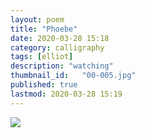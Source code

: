 ```yaml
---
layout: poem
title: "Phoebe"
date: 2020-03-28 15:18
category: calligraphy
tags: [elliot] 
description: "watching"
thumbnail_id:	"00-005.jpg"
published: true
lastmod: 2020-03-28 15:19
---
```


<img src="{{ site.url }}/assets/img/phoebi.jpg" max-width="1000" />
